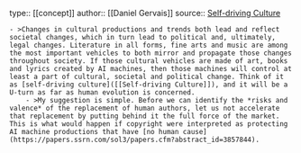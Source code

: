type:: [[concept]]
author:: [[Daniel Gervais]]
source:: [Self-driving Culture](https://copyrightblog.kluweriplaw.com/2021/11/25/self-driving-culture/)

	- >Changes in cultural productions and trends both lead and reflect societal changes, which in turn lead to political and, ultimately, legal changes. Literature in all forms, fine arts and music are among the most important vehicles to both mirror and propagate those changes throughout society. If those cultural vehicles are made of art, books and lyrics created by AI machines, then those machines will control at least a part of cultural, societal and political change. Think of it as [self-driving culture]([[Self-driving Culture]]), and it will be a U-turn as far as human evolution is concerned.
		- >My suggestion is simple. Before we can identify the *risks and valence* of the replacement of human authors, let us not accelerate that replacement by putting behind it the full force of the market. This is what would happen if copyright were interpreted as protecting AI machine productions that have [no human cause](https://papers.ssrn.com/sol3/papers.cfm?abstract_id=3857844).